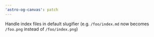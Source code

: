 ```yaml
---
'astro-og-canvas': patch
---
```


Handle index files in default slugifier (e.g. `/foo/index.md` now becomes `/foo.png` instead of `/foo/index.png`)
